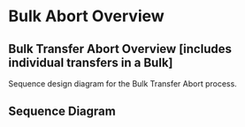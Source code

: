 # Bulk Abort Overview

## Bulk Transfer Abort Overview \[includes individual transfers in a Bulk\]

Sequence design diagram for the Bulk Transfer Abort process.

## Sequence Diagram


